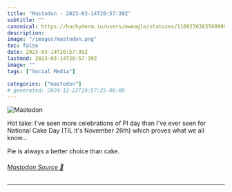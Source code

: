 ```yaml
---
title: "Mastodon - 2023-03-14T20:57:39Z"
subtitle: ""
canonical: https://hachyderm.io/users/mweagle/statuses/110023636356099898
description:
image: "/images/mastodon.png"
toc: false
date: 2023-03-14T20:57:39Z
lastmod: 2023-03-14T20:57:39Z
image: ""
tags: ["Social Media"]

categories: ["mastodon"]
# generated: 2024-12-22T19:57:25-08:00
---
```

![Mastodon](/images/mastodon.png)

<p>Hot take: I&#39;ve seen more celebrations of PI day than I&#39;ve ever seen for National Cake Day (TIL it&#39;s November 26th) which proves what we all know...</p><p>Pie is always a better choice than cake.</p>


###### [Mastodon Source 🐘](https://hachyderm.io/@mweagle/110023636356099898)

___
